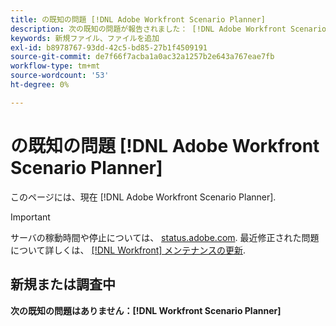 ```yaml
---
title: の既知の問題 [!DNL Adobe Workfront Scenario Planner]
description: 次の既知の問題が報告されました： [!DNL Adobe Workfront Scenario Planner]
keywords: 新規ファイル、ファイルを追加
exl-id: b8978767-93dd-42c5-bd85-27b1f4509191
source-git-commit: de7f66f7acba1a0ac32a1257b2e643a767eae7fb
workflow-type: tm+mt
source-wordcount: '53'
ht-degree: 0%

---
```


# の既知の問題 [!DNL Adobe Workfront Scenario Planner]

このページには、現在 [!DNL Adobe Workfront Scenario Planner].

>[!IMPORTANT]
>
>サーバの稼動時間や停止については、 [status.adobe.com](https://status.adobe.com). 最近修正された問題について詳しくは、 [[!DNL Workfront] メンテナンスの更新](../maintenance/current-updates.md).

## 新規または調査中

**次の既知の問題はありません：[!DNL Workfront Scenario Planner]**

<!--


-->
